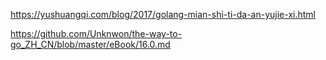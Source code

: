 https://yushuangqi.com/blog/2017/golang-mian-shi-ti-da-an-yujie-xi.html

https://github.com/Unknwon/the-way-to-go_ZH_CN/blob/master/eBook/16.0.md
